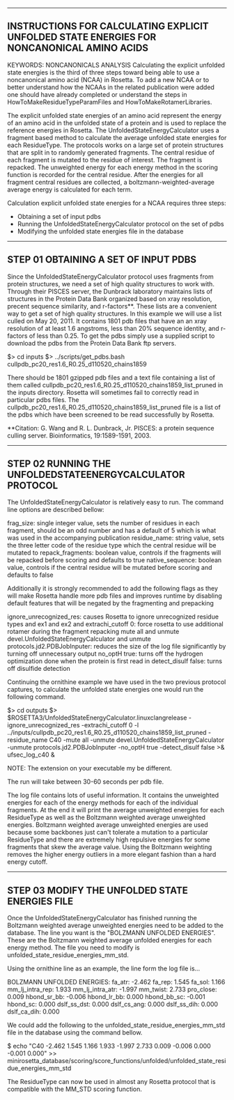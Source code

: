 -------------------------------------------------------------------------------------------------
   INSTRUCTIONS FOR CALCULATING EXPLICIT UNFOLDED STATE ENERGIES FOR NONCANONICAL AMINO ACIDS
-------------------------------------------------------------------------------------------------
KEYWORDS: NONCANONICALS ANALYSIS
Calculating the explicit unfolded state energies is the third of three steps toward being able to use a noncanonical amino acid (NCAA) in Rosetta. To add a new NCAA or to better understand how the NCAAs in the related publication were added one should have already completed or understand the steps in HowToMakeResidueTypeParamFiles and HowToMakeRotamerLibraries. 

The explicit unfolded state energies of an amino acid represent the energy of an amino acid in the unfolded state of a protein and is used to replace the reference energies in Rosetta. The UnfoldedStateEnergyCalculator uses a fragment based method to calculate the average unfolded state energies for each ResidueType. The protocols works on a large set of protein structures that are split in to randomly generated fragments. The central residue of each fragment is mutated to the residue of interest. The fragment is repacked. The unweighted energy for each energy method in the scoring function is recorded for the central residue. After the energies for all fragment central residues are collected, a boltzmann-weighted-average average energy is calculated for each term. 

Calculation explicit unfolded state energies for a NCAA requires three steps:
 - Obtaining a set of input pdbs
 - Running the UnfoldedStateEnergyCalculator protocol on the set of pdbs
 - Modifying the unfolded state energies file in the database

-------------------------------------------
   STEP 01 OBTAINING A SET OF INPUT PDBS
-------------------------------------------

Since the UnfoldedStateEnergyCalculator protocol uses fragments from protein structures, we need a set of high quality structures to work with. Through their PISCES server, the Dunbrack laboratory maintains lists of structures in the Protein Data Bank organized based on xray resolution, precent sequence similarity, and r-factors**. These lists are a convenient way to get a set of high quality structures. In this example we will use a list culled on May 20, 2011. It contains 1801 pdb files that have an an xray resolution of at least 1.6 angstroms, less than 20% sequence identity, and r-factors of less than 0.25. To get the pdbs simply use a supplied script to download the pdbs from the Protein Data Bank ftp servers. 

$> cd inputs
$> ../scripts/get_pdbs.bash cullpdb_pc20_res1.6_R0.25_d110520_chains1859

There should be 1801 gzipped pdb files and a text file containing a list of them called cullpdb_pc20_res1.6_R0.25_d110520_chains1859_list_pruned in the inputs directory. Rosetta will sometimes fail to correctly read in particular pdbs files. The cullpdb_pc20_res1.6_R0.25_d110520_chains1859_list_pruned file is a list of the pdbs which have been screened to be read successfully by Rosetta. 

**Citation: G. Wang and R. L. Dunbrack, Jr. PISCES: a protein sequence culling server. Bioinformatics, 19:1589-1591, 2003. 

----------------------------------------------------------------
   STEP 02 RUNNING THE UNFOLDEDSTATEENERGYCALCULATOR PROTOCOL
----------------------------------------------------------------

The UnfoldedStateEnergyCalculator is relatively easy to run. The command line options are described bellow:

frag_size: single integer value, sets the number of residues in each fragment, should be an odd number and has a default of 5 which is what was used in the accompanying publication
residue_name: string value, sets the three letter code of the residue type which the central residue will be mutated to
repack_fragments: boolean value, controls if the fragments will be repacked before scoring and defaults to true
native_sequence: boolean value, controls if the central residue will be mutated before scoring and defaults to false

Additionally it is strongly recommended to add the following flags as they will make Rosetta handle more pdb files and improves runtime by disabling default features that will be negated by the fragmenting and prepacking

ignore_unrecognized_res: causes Rosetta to ignore unrecognized residue types and 
ex1 and ex2 and extrachi_cutoff 0: force rosetta to use additional rotamer during the fragment repacking
mute all and unmute devel.UnfoldedStateEnergyCalculator and unmute protocols.jd2.PDBJobInputer: reduces the size of the log file significantly by turning off unnecessary output
no_optH true: turns off the hydrogen optimization done when the protein is first read in 
detect_disulf false: turns off disulfide detection

Continuing the ornithine example we have used in the two previous protocol captures, to calculate the unfolded state energies one would run the following command.

$> cd outputs
$> $ROSETTA3/UnfoldedStateEnergyCalculator.linuxclangrelease -ignore_unrecognized_res -extrachi_cutoff 0 -l ../inputs/cullpdb_pc20_res1.6_R0.25_d110520_chains1859_list_pruned -residue_name C40 -mute all -unmute devel.UnfoldedStateEnergyCalculator -unmute protocols.jd2.PDBJobInputer -no_optH true -detect_disulf false >& ufsec_log_c40 &

NOTE: The extension on your executable my be different.

The run will take between 30-60 seconds per pdb file.

The log file contains lots of useful information. It contains the unweighted energies for each of the energy methods for each of the individual fragments. At the end it will print the average unweighted energies for each ResidueType as well as the Boltzmann weighted average unweighted energies. Boltzmann weighted average unweighted energies are used because some backbones just can't tolerate a mutation to a particular ResidueType and there are extremely high repulsive energies for some fragments that skew the average value. Using the Boltzmann weighting removes the higher energy outliers in a more elegant fashion than a hard energy cutoff.

-----------------------------------------------------
   STEP 03 MODIFY THE UNFOLDED STATE ENERGIES FILE
-----------------------------------------------------

Once the UnfoldedStateEnergyCalculator has finished running the Boltzmann weighted average unweighted energies need to be added to the database. The line you want is the "BOLZMANN UNFOLDED ENERGIES". These are the Boltzmann weighted average unfolded energies for each energy method. The file you need to modify is unfolded_state_residue_energies_mm_std.

Using the ornithine line as an example, the line form the log file is... 

BOLZMANN UNFOLDED ENERGIES:  fa_atr:    -2.462 fa_rep:     1.545 fa_sol:     1.166 mm_lj_intra_rep:     1.933 mm_lj_intra_atr:    -1.997 mm_twist:     2.733 pro_close:     0.009 hbond_sr_bb:    -0.006 hbond_lr_bb:     0.000 hbond_bb_sc:    -0.001 hbond_sc:     0.000 dslf_ss_dst:     0.000 dslf_cs_ang:     0.000 dslf_ss_dih:     0.000 dslf_ca_dih:     0.000

We could add the following to the unfolded_state_residue_energies_mm_std file in the database using the command bellow.

$ echo "C40 -2.462 1.545 1.166 1.933 -1.997 2.733 0.009 -0.006 0.000 -0.001  0.000" >> minirosetta_database/scoring/score_functions/unfolded/unfolded_state_residue_energies_mm_std 

The ResidueType can now be used in almost any Rosetta protocol that is compatible with the MM_STD scoring function.
